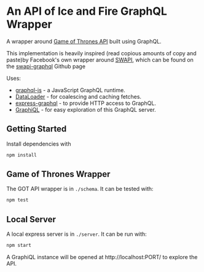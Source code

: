 An API of Ice and Fire GraphQL Wrapper
=====================

A wrapper around [Game of Thrones API](http://anapioficeandfire.com) built using GraphQL.

This implementation is heavily inspired (read copious amounts of copy and paste)by Facebook's own wrapper around [SWAPI](http://swapi.co),
which can be found on the [swapi-graphql](https://github.com/graphql/swapi-graphql) Github page

Uses:

* [graphql-js](https://github.com/graphql/graphql-js) - a JavaScript GraphQL runtime.
* [DataLoader](https://github.com/facebook/dataloader) - for coalescing and caching fetches.
* [express-graphql](https://github.com/graphql/express-graphql) - to provide HTTP access to GraphQL.
* [GraphiQL](https://github.com/graphql/graphiql) - for easy exploration of this GraphQL server.


## Getting Started

Install dependencies with

```sh
npm install
```

## Game of Thrones Wrapper

The GOT API wrapper is in `./schema`. It can be tested with:

```sh
npm test
```

## Local Server

A local express server is in `./server`. It can be run with:

```sh
npm start
```

A GraphiQL instance will be opened at http://localhost:PORT/ to
explore the API.